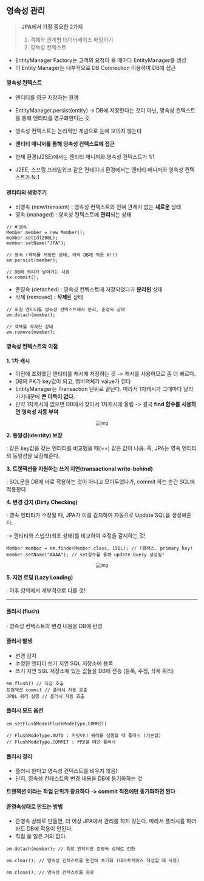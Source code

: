 ## 영속성 관리



> **JPA에서 가장 중요한 2가지**
>
> 1. 객체와 관계형 데이터베이스 매핑하기
> 2. 영속성 컨텍스트

- EntityManager Factory는 고객의 요청이 올 때마다 EntityManager를 생성
- 이 Entity Manager는 내부적으로 DB Connection 이용하여 DB에 접근



#### 영속성 컨텍스트

- 엔티티를 영구 저장하는 환경
- EntityManager.persist(entity) -> DB에 저장한다는 것이 아닌, 영속성 컨텍스트를 통해 엔티티를 영구화한다는 것

- 영속성 컨텍스트는 논리적인 개념으로 눈에 보이지 않는다
- **엔티티 매니저를 통해 영속성 컨텍스트에 접근**
- 현재 환경(J2SE)에서는 엔티티 매니저와 영속성 컨텍스트가 1:1
- J2EE, 스프링 프레임워크 같은 컨테이너 환경에서는 엔티티 매니저와 영속성 컨텍스트가 N:1



#### 엔티티의 생명주기

- 비영속 (new/transient)
  : 영속성 컨텍스트와 전혀 관계가 없는 **새로운** 상태
- 영속 (managed)
  : 영속성 컨텍스트에 **관리**되는 상태

```
// 비영속
Member member = new Member();
member.setId(200L);
member.setName("JPA");

// 영속 (객체를 저장한 상태, 아직 DB에 적용 X!!)
em.persist(member);

// DB에 쿼리가 날아가는 시점
tx.commit();
```

- 준영속 (detached)
  : 영속성 컨텍스트에 저장되었다가 **분리된** 상태
- 삭제 (removed)
  : **삭제**된 상태

```
// 회원 엔티티를 영속성 컨텍스트에서 분리, 준영속 상태
em.detach(member);

// 객체를 삭제한 상태
em.remove(member);
```



#### 영속성 컨텍스트의 이점

**1. 1차 캐시**

- 이전에 조회했던 엔티티를 캐시에 저장하는 것 -> 캐시를 사용하므로 좀 더 빠르다.
- DB의 PK가 key값이 되고, 멤버객체가 value가 된다
- EntityManager는 Transaction 단위로 끝난다. 따라서 1차캐시가 그때마다 날라가기때문에 **큰 이득이 없다.**
- 만약 1차캐시에 없으면 DB에서 찾아서 1차캐시에 올림 -> 결국 **find 함수를 사용하면 영속성 자동 부여**

<div align="center"> 
<img src="https://blog.kakaocdn.net/dn/bA4gi5/btq91pDnBmf/tMHuwuk1xi7JdwpfSQyGHK/img.png" alt="img" style="zoom: 80%;" align="center"/>
</div>


**2. 동일성(identity) 보장**

  : 같은 key값을 갖는 엔티티를 비교했을 때(==) 같은 값이 나옴. 즉, JPA는 영속 엔티티의 동일성을 보장해준다.

**3. 트랜잭션을 지원하는 쓰기 지연(transactional write-behind)**

  : SQL문을 DB에 바로 적용하는 것이 아니고 모아두었다가, commit 하는 순간 SQL에 적용한다.

**4. 변경 감지 (Dirty Checking)**

  : 영속 엔티티가 수정될 때, JPA가 이를 감지하여 자동으로 Update SQL을 생성해준다.

  -> 엔티티와 스냅샷(최초 상태)를 비교하여 수정을 감지하는 것! 

```
Member member = em.finde(Member.class, 150L); // (클래스, primary key)
member.setName("AAAA"); // set함수를 통해 update Query 생성됨!
```
<div align="center"> 
  <img src="https://blog.kakaocdn.net/dn/bBaBO3/btq91MLS6Gs/Bp7ksuuhsRkEKyzyfE1kEK/img.png" alt="img" style="zoom: 80%;"/>
</div>


**5. 지연 로딩 (Lazy Loading)**

  : 이후 강의에서 세부적으로 다룰 것!



---



#### 플러시 (flush)

: 영속성 컨텍스트의 변경 내용을 DB에 반영



#### 플러시 발생

- 변경 감지
- 수정된 엔티티 쓰기 지연 SQL 저장소에 등록
- 쓰기 지연 SQL 저장소에 있는 값들을 DB에 전송 (등록, 수정, 삭제 쿼리)

```
em.flush() // 직접 호출
트랜잭션 commit // 플러시 자동 호출
JPQL 쿼리 실행 // 플러시 자동 호출
```

####  

#### 플러시 모드 옵션

```
em.setFlushMode(FlushModeType.COMMIT)

// FlushModeType.AUTO : 커밋이나 쿼리를 실행할 때 플러시 (기본값)
// FlushModeType.COMMIT : 커밋할 때만 플러시
```



#### 플러시 정리

- 플러시 한다고 영속성 컨텍스트를 비우지 않음!
- 단지, 영속성 컨테스트의 변경 내용을 DB에 동기화하는 것

**트랜잭션 이라는 작업 단위가 중요하다 -> commit 직전에만 동기화하면 된다**



#### 준영속상태로 만드는 방법

- 준영속 상태로 만들면, 더 이상 JPA에서 관리를 하지 않는다. 따라서 플러시를 하더라도 DB에 적용이 안된다. 
- 직접 쓸 일은 거의 없다.

```
em.detach(member); // 특정 엔티티만 준영속 상태로 전환

em.clear(); // 영속성 컨텍스트를 완전히 초기화 (테스트케이스 작성할 때 사용)

em.close(); // 영속성 컨텍스트를 종료
```
